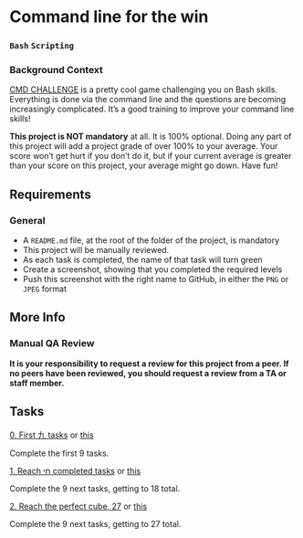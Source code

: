 # Command line for the win
### `Bash` `Scripting`
### Background Context

[CMD CHALLENGE](https://cmdchallenge.com/) is a pretty cool game challenging you on Bash skills. Everything is done via the command line and the questions are becoming increasingly complicated. It’s a good training to improve your command line skills!

**This project is NOT mandatory** at all. It is 100% optional. Doing any part of this project will add a project grade of over 100% to your average. Your score won’t get hurt if you don’t do it, but if your current average is greater than your score on this project, your average might go down. Have fun!
## Requirements
### General
* A `README.md` file, at the root of the folder of the project, is mandatory
* This project will be manually reviewed.
* As each task is completed, the name of that task will turn green
* Create a screenshot, showing that you completed the required levels
* Push this screenshot with the right name to GitHub, in either the `PNG` or `JPEG` format
## More Info
### Manual QA Review
**It is your responsibility to request a review for this project from a peer. If no peers have been reviewed, you should request a review from a TA or staff member.**
## Tasks

[0. First 九 tasks](./0-first_9_tasks.jpg) or [this](./0-first_9_tasks.png)

Complete the first 9 tasks.

[1. Reach חי completed tasks](./1-next_9_tasks.jpg) or [this](./1-next_9_tasks.png)

Complete the 9 next tasks, getting to 18 total.

[2. Reach the perfect cube, 27](./2-next_9_tasks.jpg) or [this](./2-next_9_tasks.png)

Complete the 9 next tasks, getting to 27 total.
